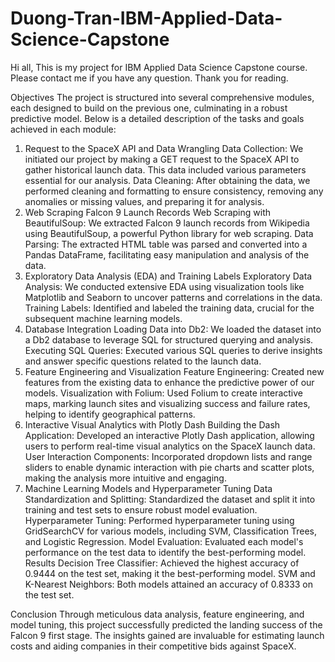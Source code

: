 # Duong-Tran-IBM-Applied-Data-Science-Capstone
Hi all, 
This is my project for IBM Applied Data Science Capstone course. Please contact me if you have any question. 
Thank you for reading.


Objectives
The project is structured into several comprehensive modules, each designed to build on the previous one, culminating in a robust predictive model. Below is a detailed description of the tasks and goals achieved in each module:

1. Request to the SpaceX API and Data Wrangling
Data Collection: We initiated our project by making a GET request to the SpaceX API to gather historical launch data. This data included various parameters essential for our analysis.
Data Cleaning: After obtaining the data, we performed cleaning and formatting to ensure consistency, removing any anomalies or missing values, and preparing it for analysis.
2. Web Scraping Falcon 9 Launch Records
Web Scraping with BeautifulSoup: We extracted Falcon 9 launch records from Wikipedia using BeautifulSoup, a powerful Python library for web scraping.
Data Parsing: The extracted HTML table was parsed and converted into a Pandas DataFrame, facilitating easy manipulation and analysis of the data.
3. Exploratory Data Analysis (EDA) and Training Labels
Exploratory Data Analysis: We conducted extensive EDA using visualization tools like Matplotlib and Seaborn to uncover patterns and correlations in the data.
Training Labels: Identified and labeled the training data, crucial for the subsequent machine learning models.
4. Database Integration
Loading Data into Db2: We loaded the dataset into a Db2 database to leverage SQL for structured querying and analysis.
Executing SQL Queries: Executed various SQL queries to derive insights and answer specific questions related to the launch data.
5. Feature Engineering and Visualization
Feature Engineering: Created new features from the existing data to enhance the predictive power of our models.
Visualization with Folium: Used Folium to create interactive maps, marking launch sites and visualizing success and failure rates, helping to identify geographical patterns.
6. Interactive Visual Analytics with Plotly Dash
Building the Dash Application: Developed an interactive Plotly Dash application, allowing users to perform real-time visual analytics on the SpaceX launch data.
User Interaction Components: Incorporated dropdown lists and range sliders to enable dynamic interaction with pie charts and scatter plots, making the analysis more intuitive and engaging.
7. Machine Learning Models and Hyperparameter Tuning
Data Standardization and Splitting: Standardized the dataset and split it into training and test sets to ensure robust model evaluation.
Hyperparameter Tuning: Performed hyperparameter tuning using GridSearchCV for various models, including SVM, Classification Trees, and Logistic Regression.
Model Evaluation: Evaluated each model's performance on the test data to identify the best-performing model.
Results
Decision Tree Classifier: Achieved the highest accuracy of 0.9444 on the test set, making it the best-performing model.
SVM and K-Nearest Neighbors: Both models attained an accuracy of 0.8333 on the test set.


Conclusion
Through meticulous data analysis, feature engineering, and model tuning, this project successfully predicted the landing success of the Falcon 9 first stage. The insights gained are invaluable for estimating launch costs and aiding companies in their competitive bids against SpaceX.

